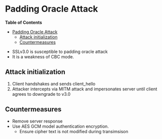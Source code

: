 # Padding Oracle Attack

<!-- markdown-toc start - Don't edit this section. Run M-x markdown-toc-refresh-toc -->
**Table of Contents**

- [Padding Oracle Attack](#padding-oracle-attack)
    - [Attack initialization](#attack-initialization)
    - [Countermeasures](#countermeasures)

<!-- markdown-toc end -->

* SSLv3.0 is susceptible to padding oracle attack
* It is a weakness of CBC mode.

## Attack initialization
1. Client handshakes and sends client_hello
2. Attacker intercepts via MITM attack and impersonates server until client agrees to downgrade to v3.0


## Countermeasures
* Remove server response
* Use AES GCM model authentication encryption.
  * Ensure cipher text is not modified during transimsison
